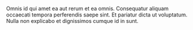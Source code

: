 Omnis id qui amet ea aut rerum et ea omnis. Consequatur aliquam occaecati tempora perferendis saepe sint. Et pariatur dicta ut voluptatum. Nulla non explicabo et dignissimos cumque id in sunt.